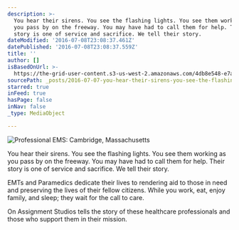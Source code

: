 ```yaml
---
description: >-
  You hear their sirens. You see the flashing lights. You see them working as
  you pass by on the freeway. You may have had to call them for help. Their
  story is one of service and sacrifice. We tell their story.
dateModified: '2016-07-08T23:08:37.461Z'
datePublished: '2016-07-08T23:08:37.559Z'
title: ''
author: []
isBasedOnUrl: >-
  https://the-grid-user-content.s3-us-west-2.amazonaws.com/4db8e548-e7a6-45f2-a97e-1050d84bdb37.jpg
sourcePath: _posts/2016-07-07-you-hear-their-sirens-you-see-the-flashing-lights-you-see.md
starred: true
inFeed: true
hasPage: false
inNav: false
_type: MediaObject

---
```

![Professional EMS: Cambridge, Massachusetts](https://imgflo.herokuapp.com/graph/vahj1ThiexotieMo/d69bfff86ef5835aa7c95251710a7d34/croprotate.jpg?cropheight=4288&cropwidth=2847&degrees=0&input=https%3A%2F%2Fthe-grid-user-content.s3-us-west-2.amazonaws.com%2F4db8e548-e7a6-45f2-a97e-1050d84bdb37.jpg&x=0&y=0)

You hear their sirens. You see the flashing lights. You see them working as you pass by on the freeway. You may have had to call them for help. Their story is one of service and sacrifice. We tell their story.

EMTs and Paramedics dedicate their lives to rendering aid to those in need and preserving the lives of their fellow citizens. While you work, eat, enjoy family, and sleep; they wait for the call to care.

On Assignment Studios tells the story of these healthcare professionals and those who support them in their mission.